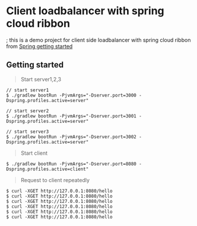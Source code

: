 # Client loadbalancer with spring cloud ribbon
; this is a demo project for client side loadbalancer with spring cloud ribbon from <a href="https://spring.io/guides/gs/client-side-load-balancing">Spring getting started</a>  

## Getting started  

> Start server1,2,3  

```aidl
// start server1
$ ./gradlew bootRun -PjvmArgs="-Dserver.port=3000 -Dspring.profiles.active=server"

// start server2
$ ./gradlew bootRun -PjvmArgs="-Dserver.port=3001 -Dspring.profiles.active=server"

// start server3
$ ./gradlew bootRun -PjvmArgs="-Dserver.port=3002 -Dspring.profiles.active=server"
```  

> Start client  

```aidl
$ ./gradlew bootRun -PjvmArgs="-Dserver.port=8080 -Dspring.profiles.active=client"
```  

> Request to client repeatedly  

```aidl
$ curl -XGET http://127.0.0.1:8080/hello
$ curl -XGET http://127.0.0.1:8080/hello
$ curl -XGET http://127.0.0.1:8080/hello
$ curl -XGET http://127.0.0.1:8080/hello
$ curl -XGET http://127.0.0.1:8080/hello
$ curl -XGET http://127.0.0.1:8080/hello
```  

